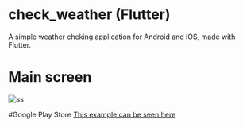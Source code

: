 # check_weather (Flutter)

A simple weather cheking application for Android and iOS, made with Flutter.   

# Main screen
![ss](https://user-images.githubusercontent.com/39916556/137575564-d51b458a-2f5c-47fa-b24b-d6e841bc1a42.PNG)  

#Google Play Store 
[This example can be seen here](https://play.google.com/store/apps/details?id=com.tistory.realapril.check_weather)
